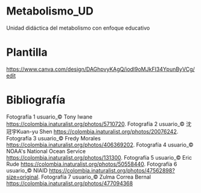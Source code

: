 # Metabolismo_UD
Unidad didáctica del metabolismo con enfoque educativo
# Plantilla
https://www.canva.com/design/DAGhpvyKAgQ/iodl9oMJkFI34YpunByVCg/edit
# Bibliografía
Fotografía 1 usuario_© Tony Iwane https://colombia.inaturalist.org/photos/5710720.
Fotografía 2 usuario_© 沈冠宇Kuan-yu Shen https://colombia.inaturalist.org/photos/20076242.
Fotografía 3 usuario_© Fredy Morales https://colombia.inaturalist.org/photos/406369202.
Fotografía 4 usuario_© NOAA's National Ocean Service https://colombia.inaturalist.org/photos/131300.
Fotografía 5 usuario_© Eric Rude https://colombia.inaturalist.org/photos/50558440.
Fotografía 6 usuario_© NIAID https://colombia.inaturalist.org/photos/47562898?size=original.
Fotografía 7 usuario_© Zulma Correa Bernal https://colombia.inaturalist.org/photos/477094368
